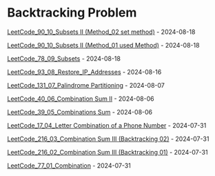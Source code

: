 # Backtracking Problem
[LeetCode_90_10_Subsets II (Method_02 set method)](https://github.com/EdwardShiung/LeetCode/blob/main/Top_Interview/Backtracking/09_90_Subsets_II/09_90_Subsets_II_02.cpp) - 2024-08-18

[LeetCode_90_10_Subsets II (Method_01 used Method)](https://github.com/EdwardShiung/LeetCode/blob/main/Top_Interview/Backtracking/09_90_Subsets_II/09_90_Subsets_II_01.cpp) - 2024-08-18

[LeetCode_78_09_Subsets](https://github.com/EdwardShiung/LeetCode/blob/main/Top_Interview/Backtracking/08_78_Subsets/08_78_Subsets.cpp) - 2024-08-18

[LeetCode_93_08_Restore_IP_Addresses](https://github.com/EdwardShiung/LeetCode/blob/main/Top_Interview/Backtracking/07_93_Restore_IP_Addresses/07_93_Restore_IP_Addresses_01.cpp) - 2024-08-16

[LeetCode_131_07_Palindrome Partitioning](https://github.com/EdwardShiung/LeetCode/blob/main/Top_Interview/Backtracking/06_131_Palindrome_Partitioning/06_131_Palindrome_Partitioning_01.cpp) - 2024-08-07

[LeetCode_40_06_Combination Sum II](https://github.com/EdwardShiung/LeetCode/blob/main/Top_Interview/Backtracking/05_40_Combination_Sum_II/05_Combination_Sum_II_01.cpp) - 2024-08-06

[LeetCode_39_05_Combinations Sum](https://github.com/EdwardShiung/LeetCode/blob/main/Top_Interview/Backtracking/04_39_Combination_Sum/04_39_Combinations_Sum.cpp) - 2024-08-06

[LeetCode_17_04_Letter Combination of a Phone Number](https://github.com/EdwardShiung/LeetCode/blob/main/Top_Interview/Backtracking/03_17_Letter_Combinations_of_a_Phone_Number/03_17_Letter_Combinations_of_a_Phone_Number_01.cpp) - 2024-07-31

[LeetCode_216_03_Combination Sum III (Backtracking 02)](https://github.com/EdwardShiung/LeetCode/blob/main/Top_Interview/Backtracking/02_216_Combination_Sum_III/02_216_Combinatino_Sum_III_02.cpp) - 2024-07-31

[LeetCode_216_02_Combination Sum III (Backtracking 01)](https://github.com/EdwardShiung/LeetCode/blob/main/Top_Interview/Backtracking/02_216_Combination_Sum_III/02_216_Combinatino_Sum_III_01.cpp) - 2024-07-31

[LeetCode_77_01_Combination](https://github.com/EdwardShiung/LeetCode/blob/main/Top_Interview/Backtracking/01_77_Combinations/01_77_Combinatino_01.cpp) - 2024-07-31